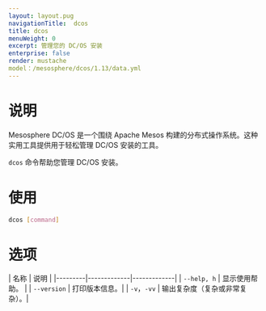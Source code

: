 ```yaml
---
layout: layout.pug
navigationTitle:  dcos
title: dcos
menuWeight: 0
excerpt: 管理您的 DC/OS 安装
enterprise: false
render: mustache
model：/mesosphere/dcos/1.13/data.yml
---
```


# 说明

Mesosphere DC/OS 是一个围绕 Apache Mesos 构建的分布式操作系统。这种实用工具提供用于轻松管理 DC/OS 安装的工具。

`dcos` 命令帮助您管理 DC/OS 安装。

# 使用

``` bash
dcos [command]
```

# 选项

| 名称 | 说明 |
|---------|-------------|-------------|
| `--help, h` | 显示使用帮助。 |
| `--version` | 打印版本信息。|
| `-v`，`-vv` | 输出复杂度（复杂或非常复杂）。|

